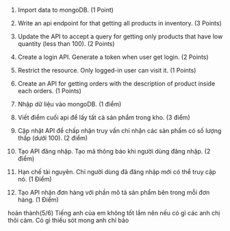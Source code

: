 1. Import data to mongoDB. (1 Point)
2. Write an api endpoint for that getting all products in inventory. (3 Points)
3. Update the API to accept a query for getting only products that have low quantity (less than 100). (2 Points)
4. Create a login API. Generate a token when user get login. (2 Points)
5. Restrict the resource. Only logged-in user can visit it. (1 Points)
6. Create an API for getting orders with the description of product inside each orders. (1 Points)

7. Nhập dữ liệu vào mongoDB. (1 điểm)
8. Viết điểm cuối api để lấy tất cả sản phẩm trong kho. (3 điểm)
9. Cập nhật API để chấp nhận truy vấn chỉ nhận các sản phẩm có số lượng thấp (dưới 100). (2 điểm)
10. Tạo API đăng nhập. Tạo mã thông báo khi người dùng đăng nhập. (2 điểm)
11. Hạn chế tài nguyên. Chỉ người dùng đã đăng nhập mới có thể truy cập nó. (1 Điểm)
12. Tạo API nhận đơn hàng với phần mô tả sản phẩm bên trong mỗi đơn hàng. (1 Điểm)

hoàn thành(5/6)
Tiếng anh của em không tốt lắm nên nếu có gì các anh chị thôi cảm. Có gì thiếu sót mong anh chỉ bảo
